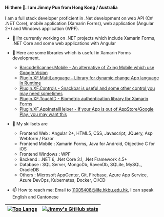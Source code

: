 #### Hi there 👋. I am Jimmy Pun from Hong Kong / Australia
I am a full stack developer proficient in .Net development on web API (C# .NET Core), mobile application (Xamarin Forms), web application (Angular 2+) and Windows application (WPF).

- 🔭 I’m currently working on .NET projects which include Xamarin Forms, .NET Core and some web applications with Angular

- 🤔 Here are some libraries which is useful in Xamarin Forms development.
  - [BarcodeScanner.Mobile - An alternative of Zxing Mobile which use Google Vision](https://github.com/JimmyPun610/BarcodeScanner.Mobile)
  - [Plugin.XF.MultiLanguage - Library for dynamic change App language in Runtime](https://github.com/JimmyPun610/Plugin.XF.MultiLanguage)
  - [Plugin.XF.Controls - Snackbar is useful and some other control you may need sometimes](https://github.com/JimmyPun610/Plugin.XF.Controls)
  - [Plugin.XF.TouchID - Biometric authentication library for Xamarin Forms](https://github.com/JimmyPun610/Plugin.XF.TouchID)
  - [Plugin.XF.AppInstallHelper - If your App is out of AppStore/Google Play, you may want this](https://github.com/JimmyPun610/Plugin.XF.AppInstallHelper)

- 🌱 My skillsets are 
  - Frontend Web : Angular 2+, HTML5, CSS, Javascript, JQuery, Asp Webform / Razor
  - Frontend Mobile : Xamarin Forms, Java for Android, Objective C for iOS
  - Frontend Windows : WPF
  - Backend : .NET 6, .Net Core 3.1, .Net Framework 4.5+
  - Database : SQL Server, MongoDb, RavenDb, SQLite, MySQL, OracleDB
  - Others : Microsoft AppCenter, Git, Firebase, Azure App Service, Azure DevOps, Kubernetes, Docker, CI/CD

- 📫 How to reach me: Email to 11005408@life.hkbu.edu.hk, I can speak English and Cantonese

| [![Top Langs](https://github-readme-stats.vercel.app/api/top-langs/?username=JimmyPun610)](https://github.com/JimmyPun610) |  [![Jimmy's GitHub stats](https://github-readme-stats.vercel.app/api?username=JimmyPun610)](https://github.com/JimmyPun610) |
| --- | --- |

<!--
**JimmyPun610/JimmyPun610** is a ✨ _special_ ✨ repository because its `README.md` (this file) appears on your GitHub profile.

Here are some ideas to get you started:

- 🔭 I’m currently working on ...
- 🌱 I’m currently learning ...
- 👯 I’m looking to collaborate on ...
- 🤔 I’m looking for help with ...
- 💬 Ask me about ...
- 📫 How to reach me: ...
- 😄 Pronouns: ...
- ⚡ Fun fact: ...
-->
